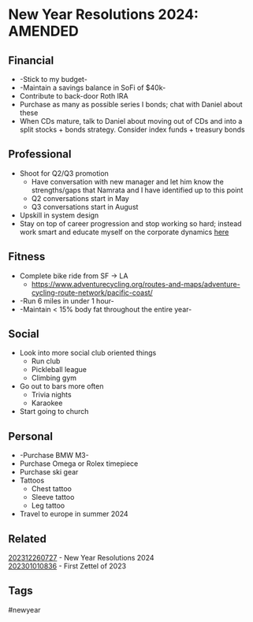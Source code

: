 # New Year Resolutions 2024: AMENDED

## Financial
* -Stick to my budget- 
* -Maintain a savings balance in SoFi of $40k-
* Contribute to back-door Roth IRA
* Purchase as many as possible series I bonds; chat with Daniel about these
* When CDs mature, talk to Daniel about moving out of CDs and into a split
  stocks + bonds strategy. Consider index funds + treasury bonds

## Professional
* Shoot for Q2/Q3 promotion
  - Have conversation with new manager and let him know the strengths/gaps that
    Namrata and I have identified up to this point
  - Q2 conversations start in May
  - Q3 conversations start in August
* Upskill in system design
* Stay on top of career progression and stop working so hard; instead work smart
  and educate myself on the corporate dynamics [here](https://www.youtube.com/@ALifeAfterLayoff)

## Fitness
* Complete bike ride from SF -> LA
  - https://www.adventurecycling.org/routes-and-maps/adventure-cycling-route-network/pacific-coast/
* -Run 6 miles in under 1 hour-
* -Maintain < 15% body fat throughout the entire year-

## Social
* Look into more social club oriented things
  - Run club
  - Pickleball league
  - Climbing gym
* Go out to bars more often
  - Trivia nights
  - Karaokee
* Start going to church

## Personal
* -Purchase BMW M3-
* Purchase Omega or Rolex timepiece
* Purchase ski gear
* Tattoos
  - Chest tattoo
  - Sleeve tattoo
  - Leg tattoo
* Travel to europe in summer 2024

## Related
[202312260727](../202312260727) - New Year Resolutions 2024 \
[202301010836](../202301010836) - First Zettel of 2023

## Tags
#newyear

